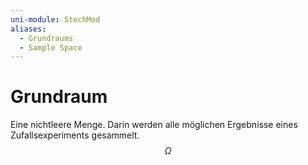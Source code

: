 ```yaml
---
uni-module: StochMod
aliases:
  - Grundraums
  - Sample Space
---
```


# Grundraum

Eine nichtleere Menge. Darin werden alle möglichen Ergebnisse eines Zufallsexperiments gesammelt.
$$\Omega$$
